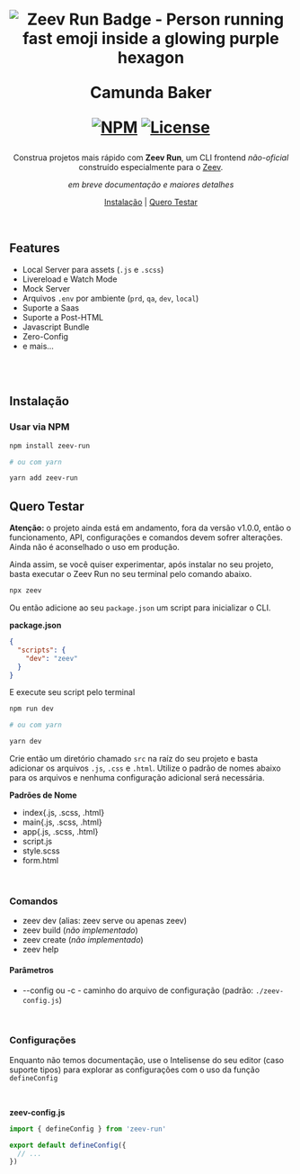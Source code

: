 <h1 align="center">
  <br>
  <img
    src="./img/zeev-run-badge.png"
    alt="Zeev Run Badge - Person running fast emoji inside a glowing purple hexagon"
  >
  <p>Camunda Baker</p>

  [![NPM](https://img.shields.io/npm/v/zeev-run)](https://www.npmjs.com/package/zeev-run)
  [![License](https://img.shields.io/badge/license-MIT-blue.svg)](https://opensource.org/licenses/MIT)
</h1>

<p align="center">
  Construa projetos mais rápido com <strong>Zeev Run</strong>, um CLI frontend <em>não-oficial</em> construído especialmente para o <a href="http://zeev.it" target="_blank">Zeev</a>.
</p>

<p align="center">
  <em>em breve documentação e maiores detalhes</em>
</p>

<p align="center">
  <a href="#instalação">Instalação</a> |
  <a href="#quero-testar">Quero Testar</a>
</p>

<br>

## Features
- Local Server para assets (`.js` e `.scss`)
- Livereload e Watch Mode
- Mock Server
- Arquivos `.env` por ambiente (`prd`, `qa`, `dev`, `local`)
- Suporte a Saas
- Suporte a Post-HTML
- Javascript Bundle
- Zero-Config
- e mais...

<br></br>

## Instalação
### Usar via NPM

```bash
npm install zeev-run

# ou com yarn

yarn add zeev-run
```
## Quero Testar

**Atenção:** o projeto ainda está em andamento, fora da versão v1.0.0, então o funcionamento, API, configurações e comandos devem sofrer alterações. Ainda não é aconselhado o uso em produção.

Ainda assim, se você quiser experimentar, após instalar no seu projeto, basta executar o Zeev Run no seu terminal pelo comando abaixo.

```bash
npx zeev
```

Ou então adicione ao seu `package.json` um script para inicializar o CLI.

**package.json**
```json
{
  "scripts": {
    "dev": "zeev"
  }
}
```

E execute seu script pelo terminal
```bash
npm run dev

# ou com yarn

yarn dev
```

Crie então um diretório chamado `src` na raíz do seu projeto e basta adicionar os arquivos `.js`, `.css` e `.html`. Utilize o padrão de nomes abaixo para os arquivos e nenhuma configuração adicional será necessária.

**Padrões de Nome**
- index{.js, .scss, .html}
- main{.js, .scss, .html}
- app{.js, .scss, .html}
- script.js
- style.scss
- form.html

<br>

### Comandos
- zeev dev (alias: zeev serve ou apenas zeev)
- zeev build (_não implementado_)
- zeev create (_não implementado_)
- zeev help

#### Parâmetros
- --config ou -c - caminho do arquivo de configuração (padrão: `./zeev-config.js`)

<br>

### Configurações
Enquanto não temos documentação, use o Intelisense do seu editor (caso suporte tipos) para explorar as configurações com o uso da função `defineConfig`

<br>

**zeev-config.js**
```js
import { defineConfig } from 'zeev-run'

export default defineConfig({
  // ...
})
```
